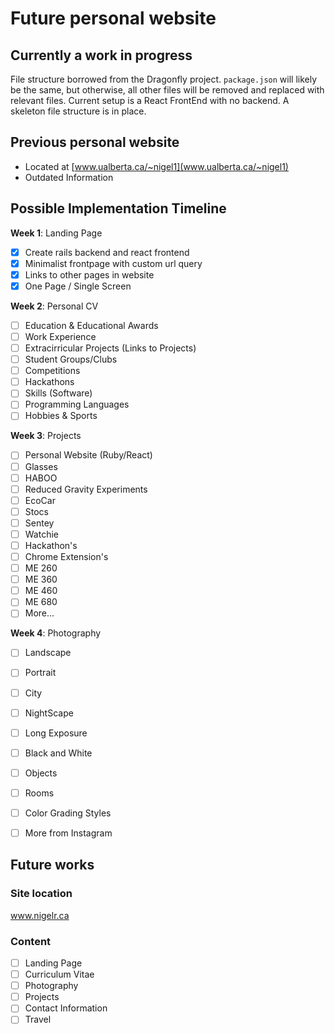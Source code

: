 # Future personal website

## Currently a work in progress
File structure borrowed from the Dragonfly project. `package.json` will likely be the same, but otherwise, all other files will be removed and replaced with relevant files. Current setup is a React FrontEnd with no backend. A skeleton file structure is in place.

## Previous personal website
* Located at [www.ualberta.ca/~nigel1](www.ualberta.ca/~nigel1)
* Outdated Information

## Possible Implementation Timeline

**Week 1**: Landing Page

- [x] Create rails backend and react frontend
- [x] Minimalist frontpage with custom url query
- [x] Links to other pages in website
- [x] One Page / Single Screen

**Week 2**: Personal CV

- [ ] Education & Educational Awards
- [ ] Work Experience
- [ ] Extracirricular Projects (Links to Projects)
- [ ] Student Groups/Clubs
- [ ] Competitions
- [ ] Hackathons
- [ ] Skills (Software)
- [ ] Programming Languages
- [ ] Hobbies & Sports

**Week 3**: Projects

- [ ] Personal Website (Ruby/React)
- [ ] Glasses
- [ ] HABOO
- [ ] Reduced Gravity Experiments
- [ ] EcoCar
- [ ] Stocs
- [ ] Sentey
- [ ] Watchie
- [ ] Hackathon's
- [ ] Chrome Extension's
- [ ] ME 260
- [ ] ME 360
- [ ] ME 460
- [ ] ME 680
- [ ] More...

**Week 4**: Photography

- [ ] Landscape
- [ ] Portrait
- [ ] City
- [ ] NightScape
- [ ] Long Exposure
- [ ] Black and White
- [ ] Objects
- [ ] Rooms
- [ ] Color Grading Styles
- [ ] More from Instagram







## Future works

### Site location
www.nigelr.ca

### Content
- [ ] Landing Page
- [ ] Curriculum Vitae
- [ ] Photography
- [ ] Projects
- [ ] Contact Information
- [ ] Travel
